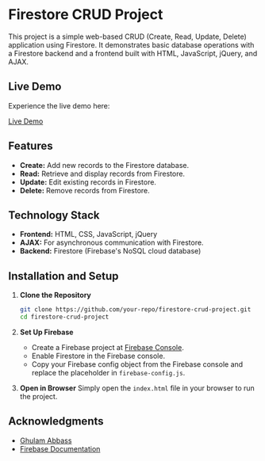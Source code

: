 # Firestore CRUD Project

This project is a simple web-based CRUD (Create, Read, Update, Delete) application using Firestore. It demonstrates basic database operations with a Firestore backend and a frontend built with HTML, JavaScript, jQuery, and AJAX.

## Live Demo

Experience the live demo here:

[Live Demo](https://your-live-demo-link.com)

## Features

- **Create:** Add new records to the Firestore database.
- **Read:** Retrieve and display records from Firestore.
- **Update:** Edit existing records in Firestore.
- **Delete:** Remove records from Firestore.

## Technology Stack

- **Frontend:** HTML, CSS, JavaScript, jQuery
- **AJAX:** For asynchronous communication with Firestore.
- **Backend:** Firestore (Firebase's NoSQL cloud database)

## Installation and Setup

1. **Clone the Repository**

   ```bash
   git clone https://github.com/your-repo/firestore-crud-project.git
   cd firestore-crud-project
   ```

2. **Set Up Firebase**

   - Create a Firebase project at [Firebase Console](https://console.firebase.google.com/).
   - Enable Firestore in the Firebase console.
   - Copy your Firebase config object from the Firebase console and replace the placeholder in `firebase-config.js`.

3. **Open in Browser**
   Simply open the `index.html` file in your browser to run the project.

## Acknowledgments

- [Ghulam Abbass](https://www.youtube.com/watch?v=cQmRGmW1q_U)
- [Firebase Documentation](https://firebase.google.com/docs)
